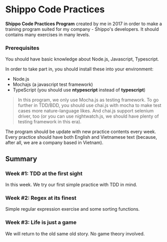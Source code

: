 # Shippo Code Practices
**Shippo Code Practices Program** created by me in 2017 in order to make a training program suited for my company - Shippo's developers. It should contains many exercises in many levels.

### Prerequisites ###

You should have basic knowledge about Node.js, Javascript, Typescript. 

In order to take part in, you should install these into your environment:

- Node.js
- Mochajs (a javascript test framework)
- TypeScript (you should use **ntypescript** instead of **typescript**)

> In this program, we only use Mocha.js as testing framework. To go further in TDD/BDD, you should use chai.js with mocha to make test cases more nature-language likes. And chai.js support selenium driver, too (or you can use nightwatch.js, we should have plenty of testing framework in this era).

The program should be update with new practice contents every week. Every practice should have both English and Vietnamese text (because, after all, we are a company based in Vietnam).

## Summary ##

### Week #1: TDD at the first sight ###
In this week. We try our first simple practice with TDD in mind.

### Week #2: Regex at its finest ###

Simple regular expression exercise and some sorting functions.

### Week #3: Life is just a game

We will return to the old same old story. No game theory involved.